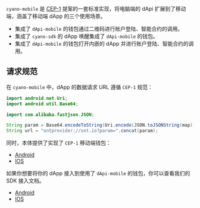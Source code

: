 
`cyano-mobile` 是 [CEP-1](https://github.com/ontio-cyano/CEPs/blob/master/CEPS/CEP1.mediawiki#scenario-3-provider-opens-dapp) 提案的一套标准实现，将电脑端的 dApi 扩展到了移动端，涵盖了移动端 dApp 的三个使用场景。

- 集成了 `dApi-mobile` 的钱包通过二维码进行账户登陆、智能合约的调用。
- 集成了 `cyano-sdk` 的 dApp 唤醒集成了 `dApi-mobile` 的钱包。
- 集成了 `dApi-mobile` 的钱包打开内嵌的 dApp 并进行账户登陆、智能合约的调用。

## 请求规范

在 `cyano-mobile` 中，dApp 的数据请求 URL 遵循 `CEP-1` 规范：

```java
import android.net.Uri;
import android.util.Base64;

import com.alibaba.fastjson.JSON;

String param = Base64.encodeToString(Uri.encode(JSON.toJSONString(map)).getBytes(), Base64.NO_WRAP).toString();
String url = "ontprovider://ont.io?param=".concat(param);
```

同时，本体提供了实现了 `CEP-1` 移动端钱包：

- [Android](https://github.com/ontio-cyano/cyano-android)
- [IOS](https://github.com/ontio-cyano/cyano-ios)

如果你想要将你的 dApp 接入到使用了 `dApi-mobile` 的钱包，你可以查看我们的 SDK 接入文档。

- [Android](https://dev-docs.ont.io/#/docs-cn/cyano/01-cyano-android-sdk)
- [IOS](https://dev-docs.ont.io/#/docs-cn/cyano/02-cyano-ios-sdk.md)
